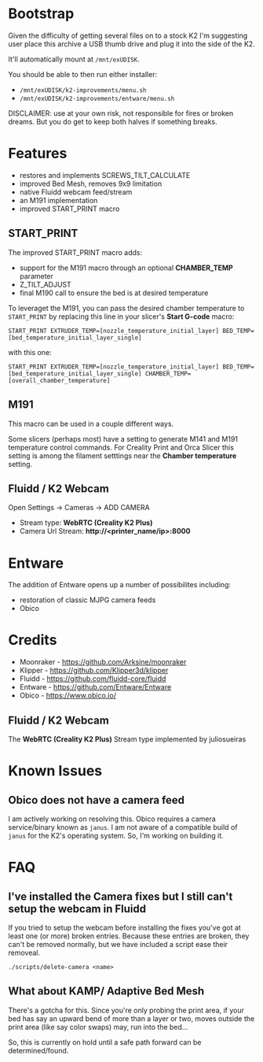 # Bootstrap

Given the difficulty of getting several files on to a stock K2 I'm suggesting user place this archive a USB thumb drive and plug it into the side of the K2.

It'll automatically mount at `/mnt/exUDISK`.

You should be able to then run either installer:
* `/mnt/exUDISK/k2-improvements/menu.sh`
* `/mnt/exUDISK/k2-improvements/entware/menu.sh`


DISCLAIMER: use at your own risk, not responsible for fires or broken dreams.  But you do get to keep both halves if something breaks.

# Features
* restores and implements SCREWS_TILT_CALCULATE
* improved Bed Mesh, removes 9x9 limitation
* native Fluidd webcam feed/stream
* an M191 implementation
* improved START_PRINT macro

## START_PRINT

The improved START_PRINT macro adds:
* support for the M191 macro through an optional **CHAMBER_TEMP** parameter
* Z_TILT_ADJUST
* final M190 call to ensure the bed is at desired temperature

To leveraget the M191, you can pass the desired chamber temperature to `START_PRINT` by replacing this line in your slicer's **Start G-code** macro:
```
START_PRINT EXTRUDER_TEMP=[nozzle_temperature_initial_layer] BED_TEMP=[bed_temperature_initial_layer_single]
```
with this one:
```
START_PRINT EXTRUDER_TEMP=[nozzle_temperature_initial_layer] BED_TEMP=[bed_temperature_initial_layer_single] CHAMBER_TEMP=[overall_chamber_temperature]
```

## M191

This macro can be used in a couple different ways.

Some slicers (perhaps most) have a setting to generate M141 and M191 temperature control commands.  For Creality Print and Orca Slicer this setting is among the filament setttings near the **Chamber temperature** setting.

## Fluidd / K2 Webcam

Open Settings -> Cameras -> ADD CAMERA

* Stream type: **WebRTC (Creality K2 Plus)**
* Camera Url Stream: **http://<printer_name/ip>:8000**

# Entware

The addition of Entware opens up a number of possibilites including:

* restoration of classic MJPG camera feeds
* Obico

# Credits

* Moonraker - https://github.com/Arksine/moonraker
* Klipper - https://github.com/Klipper3d/klipper
* Fluidd - https://github.com/fluidd-core/fluidd
* Entware - https://github.com/Entware/Entware
* Obico - https://www.obico.io/

## Fluidd / K2 Webcam

The **WebRTC (Creality K2 Plus)** Stream type implemented by juliosueiras

# Known Issues

## Obico does not have a camera feed

I am actively working on resolving this.  Obico requires a camera service/binary known as `janus`.  I am not aware of a compatible build of `janus` for the K2's operating system.  So, I'm working on building it.

# FAQ

## I've installed the Camera fixes but I still can't setup the webcam in Fluidd

If you tried to setup the webcam before installing the fixes you've got at least one (or more) broken entries. Because these entries are broken, they can't be removed normally, but we have included a script ease their removeal.

```
./scripts/delete-camera <name>
```

## What about KAMP/ Adaptive Bed Mesh

There's a gotcha for this.  Since you're only probing the print area, if your bed has say an upward bend of more than a layer or two, moves outside the print area (like say color swaps) may, run into the bed...

So, this is currently on hold until a safe path forward can be determined/found.
